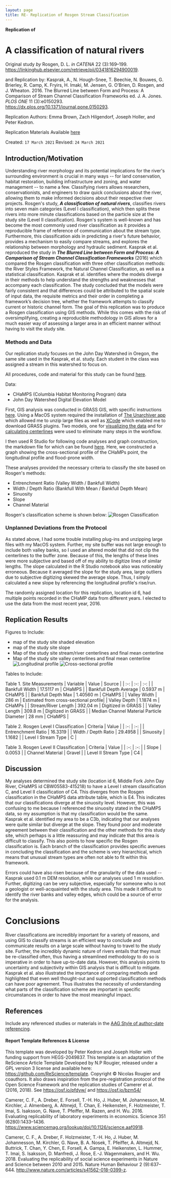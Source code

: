 ```yaml
---
layout: page
title: RE- Replication of Rosgen Stream Classification
---
```



**Replication of**
# A classification of natural rivers

Original study *by* Rosgen, D. L.
*in* *CATENA* 22 (3):169–199. https://linkinghub.elsevier.com/retrieve/pii/0341816294900019.

and Replication by: Kasprak, A., N. Hough-Snee, T. Beechie, N. Bouwes, G. Brierley, R. Camp, K. Fryirs, H. Imaki, M. Jensen, G. O’Brien, D. Rosgen, and J. Wheaton. 2016. The Blurred Line between Form and Process: A Comparison of Stream Channel Classification Frameworks ed. J. A. Jones. *PLOS ONE* 11 (3):e0150293. https://dx.plos.org/10.1371/journal.pone.0150293.

Replication Authors:
Emma Brown, Zach Hilgendorf, Joseph Holler, and Peter Kedron.

Replication Materials Available [here](https://github.com/emmab725/RE-rosgen)

Created: `17 March 2021`
Revised: `24 March 2021`

## Introduction/Motivation

Understanding river morphology and its potential implications for the river's surrounding environment is crucial in many ways -- for land conservation, habitat restoration, building infrastructure and zoning, and water management -- to name a few. Classifying rivers allows researchers, conservationists, and engineers to draw quick conclusions about the river, allowing them to make informed decisions about their respective river projects. Rosgen's study, ***A classification of natural rivers***, classifies rivers into seven main categories (Level I classification), which then splits these rivers into more minute classifications based on the particle size at the study site (Level II classification). Rosgen's system is well-known and has become the most commonly used river classification as it provides a reproducible frame of reference of communication about the stream type. Furthermore, this classification aids in predicting a river's future behavior, provides a mechanism to easily compare streams, and explores the relationship between morphology and hydraulic sediment.
Kasprak et al. reproduced the study in ***The Blurred Line between Form and Process: A Comparison of Stream Channel Classification Frameworks*** (2016) which compared the Rosgen classification with three other classification methods: the River Styles Framework, the Natural Channel Classification, as well as a statistical classification. Kasprak et al. identifies where the models diverge in their methods to help understand the strengths and weaknesses that accompany each classification. The study concluded that the models were fairly consistent and that differences could be attributed to the spatial scale of input data, the requisite metrics and their order in completing a framework’s decision tree, whether the framework attempts to classify current or historic channel form.
The goal of this replication was to produce a Rosgen classification using GIS methods. While this comes with the risk of oversimplifying, creating a reproducible methodology in GIS allows for a much easier way of assessing a larger area in an efficient manner without having to visit the study site.

### Methods and Data

Our replication study focuses on the John Day Watershed in Oregon, the same site used in the Kasprak, et al. study. Each student in the class was assigned a stream in this watershed to focus on.

All procedures, code and material for this study can be found [here](https://github.com/emmab725/RE-rosgen).

Data:
- CHaMPS (Columbia Habitat Monitoring Program) data
- John Day Watershed Digital Elevation Model

First, GIS analysis was conducted in GRASS GIS, with specific instructions [here](). Using a MacOS system required the installation of [The Unarchiver app](https://theunarchiver.com) which allowed me to unzip large files as well as [XCode](https://developer.apple.com/xcode/) which enabled me to download GRASS plugins. Two models, one for [visualizing the data]() and for [calculating centerlines]() were used to eliminate many steps in the workflow.

I then used R Studio for following code analyses and graph construction, the markdown file for which can be found [here](). Here, we constructed a graph showing the cross-sectional profile of the CHaMPs point, the longitudinal profile and flood-prone width.

These analyses provided the necessary criteria to classify the site based on Rosgen's methods:
- Entrenchment Ratio (Valley Width / Bankfull Width)
- Width / Depth Ratio (Bankfull With Mean / Bankfull Depth Mean)
- Sinuosity
- Slope
- Channel Material

Rosgen's classification scheme is shown below:
![Rosgen Classification](assets/RosgenClass.jpg)

### Unplanned Deviations from the Protocol
As stated above, I had some trouble installing plug-ins and unzipping large files with my MacOS system. Further, my site buffer was not large enough to include both valley banks, so I used an altered model that did not clip the centerlines to the buffer zone. Because of this, the lengths of these lines were more subjective and based off of my ability to digitize lines of similar lengths. The slope calculated in the R Studio notebook also was noticeably erroneous. Because it averaged the slope for the study area, large outliers due to subjective digitizing skewed the average slope. Thus, I simply calculated a new slope by referencing the longitudinal profile's rise/run.

The randomly assigned location for this replication, location id 6, had multiple points recorded in the CHaMP data from different years. I elected to use the data from the most recent year, 2016.

## Replication Results

Figures to Include:
- map of the study site shaded elevation
- map of the study site slope
- Map of the study site stream/river centerlines and final mean centerline
- Map of the study site valley centerlines and final mean centerline
![Longitudinal profile](assets/LongitudinalProfile.png)
![Cross-sectional profile](assets/CrossSectionalProfile.png)

Tables to Include:

Table 1. Site Measurements
| Variable | Value | Source |
| :-: | :-: | :-: |
| Bankfull Width | 17.5117 m | CHaMPS |
| Bankfull Depth Average | 0.5937 m | CHaMPS |
| Bankfull Depth Max | 1.40560 m | CHaMPS |
| Valley Width | 286 m | Estimated from cross-sectional profile|
| Valley Depth | 1.1874 m | CHaMPs |
| Stream/River Length | 392.04 m | Digitized in GRASS |
| Valley Length | 309.8 m | Digitized in GRASS |
| Median Channel Material Particle Diameter | 28 mm | CHaMPS |

Table 2. Rosgen Level I Classification
| Criteria | Value |
| :-: | :-: |
| Entrenchment Ratio | 16.3319 |
| Width / Depth Ratio | 29.4958 |
| Sinuosity | 1.1682 |
| Level I Stream Type | C |

Table 3. Rosgen Level II Classification
| Criteria | Value |
| :-: | :-: |
| Slope | 0.0053 |
| Channel Material | Gravel |
| Level II Stream Type | C4 |

## Discussion

My analyses determined the study site (location id 6, Middle Fork John Day River, CHaMPS id CBW05583-415218) to have a Level I stream classification C, and Level II classification of C4. This diverges from the Rosgen classification in the CHaMPS data attribute table, which is E4. This indicates that our classifications diverge at the sinuosity level. However, this was confusing to me because I referenced the sinuosity stated in the CHaMPS data, so my assumption is that my classification would be the same. Kasprak et al. identified my area to be a C3b, indicating that our analyses were quite similar but diverge at the slope. They found poor and moderate agreement between their classification and the other methods for this study site, which perhaps is a little reassuring and may indicate that this area is difficult to classify. This also points to how specific the Rosgen classification is. Each branch of the classification provides specific avenues in concluding the classification and the scheme is very hierarchical, which means that unusual stream types are often not able to fit within this framework.

Errors could have also risen because of the granularity of the data used -- Kasprak used 0.1 m DEM resolution, while our analyses used 1 m resolution. Further, digitizing can be very subjective, especially for someone who is not a geologist or well-acquainted with the study area. This made it difficult to identify the river banks and valley edges, which could be a source of error for the analysis.

# Conclusions

River classifications are incredibly important for a variety of reasons, and using GIS to classify streams is an efficient way to conclude and communicate results on a large scale without having to travel to the study site. Further, the incredibly dynamic nature of rivers entails that they must be re-classified often, thus having a streamlined methodology to do so is imperative in order to have up-to-date data. However, this analysis points to uncertainty and subjectivity within GIS analysis that is difficult to mitigate. Kasprak et al. also illustrated the importance of comparing methods and highlighted that even well thought-out and supported classification methods can have poor agreement. Thus illustrates the necessity of understanding what parts of the classification scheme are important in specific circumstances in order to have the most meaningful impact.

## References

Include any referenced studies or materials in the [AAG Style of author-date referencing](https://www.tandf.co.uk//journals/authors/style/reference/tf_USChicagoB.pdf).

####  Report Template References & License

This template was developed by Peter Kedron and Joseph Holler with funding support from HEGS-2049837. This template is an adaptation of the ReScience Article Template Developed by N.P Rougier, released under a GPL version 3 license and available here: https://github.com/ReScience/template. Copyright © Nicolas Rougier and coauthors. It also draws inspiration from the pre-registration protocol of the Open Science Framework and the replication studies of Camerer et al. (2016, 2018). See https://osf.io/pfdyw/ and https://osf.io/bzm54/

Camerer, C. F., A. Dreber, E. Forsell, T.-H. Ho, J. Huber, M. Johannesson, M. Kirchler, J. Almenberg, A. Altmejd, T. Chan, E. Heikensten, F. Holzmeister, T. Imai, S. Isaksson, G. Nave, T. Pfeiffer, M. Razen, and H. Wu. 2016. Evaluating replicability of laboratory experiments in economics. Science 351 (6280):1433–1436. https://www.sciencemag.org/lookup/doi/10.1126/science.aaf0918.

Camerer, C. F., A. Dreber, F. Holzmeister, T.-H. Ho, J. Huber, M. Johannesson, M. Kirchler, G. Nave, B. A. Nosek, T. Pfeiffer, A. Altmejd, N. Buttrick, T. Chan, Y. Chen, E. Forsell, A. Gampa, E. Heikensten, L. Hummer, T. Imai, S. Isaksson, D. Manfredi, J. Rose, E.-J. Wagenmakers, and H. Wu. 2018. Evaluating the replicability of social science experiments in Nature and Science between 2010 and 2015. Nature Human Behaviour 2 (9):637–644. http://www.nature.com/articles/s41562-018-0399-z.

